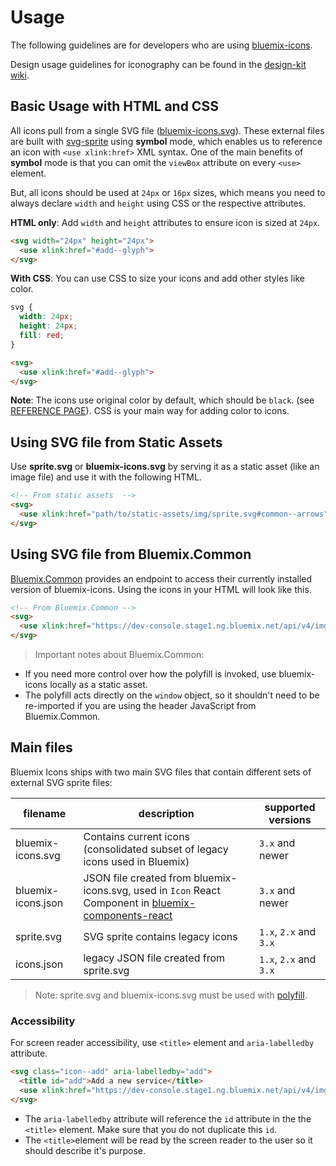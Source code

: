 # Usage

The following guidelines are for developers who are using [bluemix-icons](https://github.ibm.com/Bluemix/bluemix-icons).

Design usage guidelines for iconography can be found in the [design-kit wiki](https://github.ibm.com/Bluemix/design-kit/wiki/Iconography---Usage).

## Basic Usage with HTML and CSS

All icons pull from a single SVG file ([bluemix-icons.svg]()).
These external files are built with [svg-sprite]() using **symbol** mode, which enables us to reference an icon with `<use xlink:href>` XML syntax. One of the main benefits of **symbol** mode is that you can omit the `viewBox` attribute on every `<use>` element.

But, all icons should be used at `24px` or `16px` sizes, which means you need to always declare `width` and `height` using CSS or the respective attributes.

**HTML only**: Add `width` and `height` attributes to ensure icon is sized at `24px`.

```html
<svg width="24px" height="24px">
  <use xlink:href="#add--glyph">
</svg>
```

**With CSS**: You can use CSS to size your icons and add other styles like color.
```css
svg {
  width: 24px;
  height: 24px;
  fill: red;
}
```
```html
<svg>
  <use xlink:href="#add--glyph">
</svg>
```

**Note**: The icons use original color by default, which should be `black`. (see [REFERENCE PAGE](https://pages.github.ibm.com/Bluemix/bluemix-icons/)). CSS is your main way for adding color to icons.

## Using SVG file from Static Assets

Use **sprite.svg** or **bluemix-icons.svg** by serving it as a static asset (like an image file) and use it with the following HTML. 

```html
<!-- From static assets  -->
<svg>
  <use xlink:href="path/to/static-assets/img/sprite.svg#common--arrows"></use>
</svg>
```

## Using SVG file from Bluemix.Common

[Bluemix.Common](https://github.ibm.com/Bluemix/Bluemix.Common) provides an endpoint to access their currently installed version of bluemix-icons. Using the icons in your HTML will look like this.

```html
<!-- From Bluemix.Common -->
<svg>
  <use xlink:href="https://dev-console.stage1.ng.bluemix.net/api/v4/img/sprite.svg#common--arrows"></use>
</svg>
```

> Important notes about Bluemix.Common:
- If you need more control over how the polyfill is invoked, use bluemix-icons locally as a static asset.
- The polyfill acts directly on the `window` object, so it shouldn't need to be re-imported if you are using the header JavaScript from Bluemix.Common.

## Main files

Bluemix Icons ships with two main SVG files that contain different sets of external SVG sprite files:

| filename | description | supported versions|
|-----|--------|---------------|
|bluemix-icons.svg| Contains current icons (consolidated subset of legacy icons used in Bluemix) | `3.x` and newer|
|bluemix-icons.json| JSON file created from bluemix-icons.svg, used in `Icon` React Component in [bluemix-components-react](https://github.ibm.com/Bluemix/bluemix-components-react) | `3.x` and newer|
|sprite.svg| SVG sprite contains legacy icons | `1.x`, `2.x` and `3.x`|
|icons.json| legacy JSON file created from sprite.svg | `1.x`, `2.x` and `3.x`|

> Note: sprite.svg and bluemix-icons.svg must be used with [polyfill]().


### Accessibility

For screen reader accessibility, use `<title>` element and `aria-labelledby` attribute.

```html
<svg class="icon--add" aria-labelledby="add">
  <title id="add">Add a new service</title>
  <use xlink:href="https://dev-console.stage1.ng.bluemix.net/api/v4/img/sprite.svg#common--add"></use>
</svg>
```
* The `aria-labelledby` attribute will reference the `id` attribute in the the `<title>` element.
Make sure that you do not duplicate this `id`.
* The `<title>`element will be read by the screen reader to the user so it should describe it's purpose.
